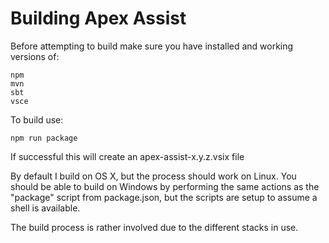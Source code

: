 # Building Apex Assist

Before attempting to build make sure you have installed and working versions of:

    npm
    mvn
    sbt
    vsce

To build use:

    npm run package

If successful this will create an apex-assist-x.y.z.vsix file

By default I build on OS X, but the process should work on Linux. You should be able to build on Windows
by performing the same actions as the "package" script from package.json, but the scripts are setup to 
assume a shell is available.

The build process is rather involved due to the different stacks in use.

